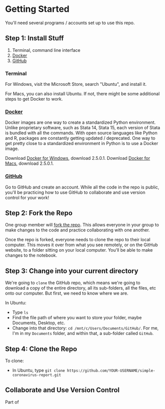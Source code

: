 # Getting Started

You'll need several programs / accounts set up to use this repo.

## Step 1: Install Stuff

1. Terminal, command line interface
1. [Docker](#docker) 
1. [GitHub](#github)

### Terminal
For Windows, visit the Microsoft Store, search "Ubuntu", and install it.

For Macs, you can also install Ubuntu. If not, there might be some additional steps to get Docker to work.

### [Docker](#docker)

Docker images are one way to create a standardized Python environment. Unlike proprietary software, such as Stata 14, Stata 15, each version of Stata is bundled with all the commands. With open source languages like Python and R, packages are constantly getting updated / deprecated. One way to get pretty close to a standardized environment in Python is to use a Docker image. 

Download [Docker for Windows](https://docs.docker.com/docker-for-windows/release-notes/), download 2.5.0.1.
Download [Docker for Macs](https://docs.docker.com/docker-for-mac/release-notes/), download 2.5.0.1.

### [GitHub](#github)

Go to GitHub and create an account. While all the code in the repo is public, you'll be practicing how to use GitHub to collaborate and use version control for your work!


## Step 2: Fork the Repo

One group member  will [fork the repo](https://docs.github.com/en/free-pro-team@latest/github/getting-started-with-github/fork-a-repo). This allows everyone in your group to make changes to the code and practice collaborating with one another.

Once the repo is forked, everyone needs to clone the repo to their local computer. This moves it over from what you see remotely, or on the GitHub website, to a folder sitting on your local computer. You'll be able to make changes to the notebook.

## Step 3: Change into your current directory

We're going to `clone` the GitHub repo, which means we're going to download a copy of the entire directory, all its sub-folders, all the files, etc onto our computer. But first, we need to know where we are.

In Ubuntu:
* Type `ls`
* Find the file path of where you want to store your folder, maybe Documents, Desktop, etc.
* Change into that directory: `cd /mnt/c/Users/Documents/GitHub/`. For me, I'm in my `Documents` folder, and within that, a sub-folder called `GitHub`.

## Step 4: Clone the Repo

To clone: 
* In Ubuntu, type `git clone https://github.com/YOUR-USERNAME/simple-coronavirus-report.git`

## Collaborate and Use Version Control
Part of